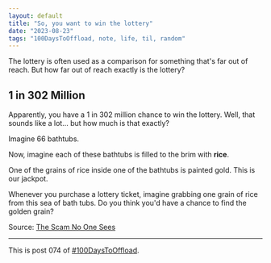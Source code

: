 ```yaml
---
layout: default
title: "So, you want to win the lottery"
date: "2023-08-23"
tags: "100DaysToOffload, note, life, til, random"
---
```


The lottery is often used as a comparison for something that's far out of reach. But how far out of reach exactly is the lottery?

## 1 in 302 Million

Apparently, you have a 1 in 302 million chance to win the lottery. Well, that sounds like a lot... but how much is that exactly?

Imagine 66 bathtubs.

Now, imagine each of these bathtubs is filled to the brim with **rice**.

One of the grains of rice inside one of the bathtubs is painted gold. This is our jackpot.

Whenever you purchase a lottery ticket, imagine grabbing one grain of rice from this sea of bath tubs. Do you think you'd have a chance to find the golden grain?

Source: [The Scam No One Sees](https://www.youtube.com/watch?v=3Yn_3HqfV1w)

---

This is post 074 of [#100DaysToOffload](https://100daystooffload.com/).


